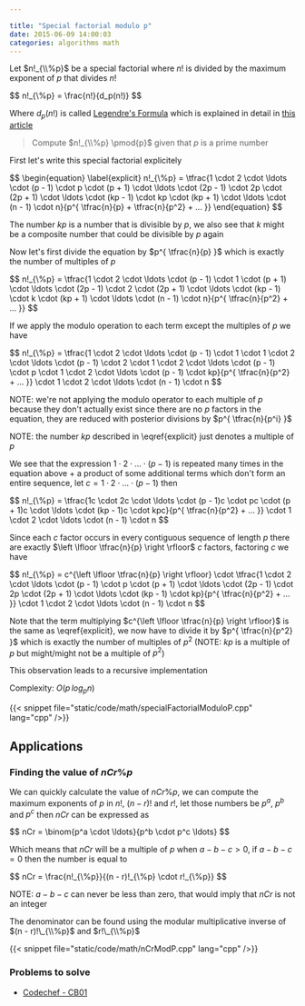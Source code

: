 ```yaml
---

title: "Special factorial modulo p"
date: 2015-06-09 14:00:03
categories: algorithms math
---
```


Let $n!_{\\%p}$ be a special factorial where $n!$ is divided by the maximum exponent of $p$ that divides $n!$

<div>
$$
n!_{\%p} = \frac{n!}{d_p(n!)}
$$
</div>

Where $d_p(n!)$ is called [Legendre's Formula](http://www.wikiwand.com/en/Legendre%27s_formula) which is explained in detail in [this article](./prime-factors-factorial.html)

> Compute $n!_{\\%p} \pmod{p}$ given that $p$ is a prime number

First let's write this special factorial explicitely

<div>
$$
\begin{equation} \label{explicit}
n!_{\%p} = \tfrac{1 \cdot 2 \cdot \ldots \cdot (p - 1) \cdot p \cdot (p + 1) \cdot \ldots \cdot (2p - 1) \cdot 2p \cdot (2p + 1) \cdot \ldots \cdot (kp - 1) \cdot kp \cdot (kp + 1) \cdot \ldots \cdot (n - 1) \cdot n}{p^{ \tfrac{n}{p} + \tfrac{n}{p^2} + ... }}
\end{equation}
$$
</div>

The number $kp$ is a number that is divisible by $p$, we also see that $k$ might be a composite number that could be divisible by $p$ again

Now let's first divide the equation by $p^{ \tfrac{n}{p} }$ which is exactly the number of multiples of $p$

<div>
$$
n!_{\%p} = \tfrac{1 \cdot 2 \cdot \ldots \cdot (p - 1) \cdot 1 \cdot (p + 1) \cdot \ldots \cdot (2p - 1) \cdot 2 \cdot (2p + 1) \cdot \ldots \cdot (kp - 1) \cdot k \cdot (kp + 1) \cdot \ldots \cdot (n - 1) \cdot n}{p^{ \tfrac{n}{p^2} + ... }}
$$
</div>

If we apply the modulo operation to each term except the multiples of $p$ we have

<div>
$$
n!_{\%p} = \tfrac{1 \cdot 2 \cdot \ldots \cdot (p - 1) \cdot 1 \cdot 1 \cdot 2 \cdot \ldots \cdot (p - 1) \cdot 2 \cdot 1 \cdot 2 \cdot \ldots \cdot (p - 1) \cdot p \cdot 1 \cdot 2 \cdot \ldots \cdot (p - 1) \cdot kp}{p^{ \tfrac{n}{p^2} + ... }} \cdot 1 \cdot 2 \cdot \ldots \cdot (n - 1) \cdot n
$$
</div>

NOTE: we're not applying the modulo operator to each multiple of $p$ because they don't actually exist since there are no $p$ factors in the equation, they are reduced with posterior divisions by $p^{ \tfrac{n}{p^i} }$

NOTE: the number $kp$ described in \eqref{explicit} just denotes a multiple of $p$

We see that the expression $1 \cdot 2 \cdot \ldots \cdot (p - 1)$ is repeated many times in the equation above + a product of some additional terms which don't form an entire sequence, let $c = 1 \cdot 2 \cdot \ldots \cdot (p - 1)$ then

<div>
$$
n!_{\%p} = \tfrac{1c \cdot 2c \cdot \ldots \cdot (p - 1)c \cdot pc \cdot (p + 1)c \cdot \ldots \cdot (kp - 1)c \cdot kpc}{p^{ \tfrac{n}{p^2} + ... }} \cdot 1 \cdot 2 \cdot \ldots \cdot (n - 1) \cdot n
$$
</div>

Since each $c$ factor occurs in every contiguous sequence of length $p$ there are exactly $\left \lfloor \tfrac{n}{p} \right \rfloor$ $c$ factors, factoring $c$ we have

<div>
$$
n!_{\%p} = c^{\left \lfloor \tfrac{n}{p} \right \rfloor} \cdot \tfrac{1 \cdot 2 \cdot \ldots \cdot (p - 1) \cdot p \cdot (p + 1) \cdot \ldots \cdot (2p - 1) \cdot 2p \cdot (2p + 1) \cdot \ldots \cdot (kp - 1) \cdot kp}{p^{ \tfrac{n}{p^2} + ... }} \cdot 1 \cdot 2 \cdot \ldots \cdot (n - 1) \cdot n
$$
</div>

Note that the term multiplying $c^{\left \lfloor \tfrac{n}{p} \right \rfloor}$ is the same as \eqref{explicit}, we now have to divide it by $p^{ \tfrac{n}{p^2} }$ which is exactly the number of multiples of $p^2$ (NOTE: $kp$ is a multiple of $p$ but might/might not be a multiple of $p^2$)

This observation leads to a recursive implementation

Complexity: $O(p \, log_p{n})$

{{< snippet file="static/code/math/specialFactorialModuloP.cpp" lang="cpp" />}}

## Applications

### Finding the value of $nCr \% p$

We can quickly calculate the value of $nCr \% p$, we can compute the maximum exponents of $p$ in $n!$, $(n - r)!$ and $r!$, let those numbers be $p^a$, $p^b$ and $p^c$ then $nCr$ can be expressed as

<div>
$$
nCr = \binom{p^a \cdot \ldots}{p^b \cdot p^c \ldots}
$$
</div>

Which means that $nCr$ will be a multiple of $p$ when $a - b - c > 0$, if $a - b - c = 0$ then the number is equal to

<div>
$$
nCr = \frac{n!_{\%p}}{(n - r)!_{\%p} \cdot r!_{\%p}}
$$
</div>

NOTE: $a - b - c$ can never be less than zero, that would imply that $nCr$ is not an integer

The denominator can be found using the modular multiplicative inverse of $(n - r)!\_{\\%p}$ and $r!\_{\\%p}$

{{< snippet file="static/code/math/nCrModP.cpp" lang="cpp" />}}

### Problems to solve

- [Codechef - CB01](http://www.codechef.com/problems/CB01/)
